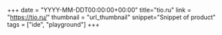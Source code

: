 +++
date = "YYYY-MM-DDT00:00:00+00:00"
title="tio.ru"
link = "https://tio.ru/"
thumbnail = "url_thumbnail"
snippet="Snippet of product"
tags = ["ide", "playground"]
+++
